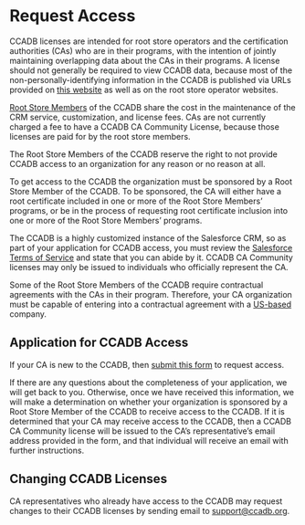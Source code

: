 # Request Access #

CCADB licenses are intended for root store operators and the certification authorities (CAs) who are in their programs, with the intention of jointly maintaining overlapping data about the CAs in their programs. A license should not generally be required to view CCADB data, because most of the non-personally-identifying information in the CCADB is published via URLs provided on [this website](https://ccadb.org/resources) as well as on the root store operator websites.

[Root Store Members](https://ccadb.org/rootstores/how) of the CCADB share the cost in the maintenance of the CRM service, customization, and license fees. CAs are not currently charged a fee to have a CCADB CA Community License, because those licenses are paid for by the root store members.

The Root Store Members of the CCADB reserve the right to not provide CCADB access to an organization for any reason or no reason at all.

To get access to the CCADB the organization must be sponsored by a Root Store Member of the CCADB. To be sponsored, the CA will either have a root certificate included in one or more of the Root Store Members’ programs, or be in the process of requesting root certificate inclusion into one or more of the Root Store Members’ programs. 

The CCADB is a highly customized instance of the Salesforce CRM, so as part of your application for CCADB access, you must review the [Salesforce Terms of Service](https://www.salesforce.com/company/legal/sfdc-website-terms-of-service/) and state that you can abide by it. CCADB CA Community licenses may only be issued to individuals who officially represent the CA.

Some of the Root Store Members of the CCADB require contractual agreements with the CAs in their program. Therefore, your CA organization must be capable of entering into a contractual agreement with a [US-based](https://www.treasury.gov/resource-center/sanctions/Programs/Pages/Programs.aspx) company.

## Application for CCADB Access ##

If your CA is new to the CCADB, then [submit this form](https://ccadb-public.secure.force.com/ccadb/AccessRequestForm) to request access.

If there are any questions about the completeness of your application, we will get back to you. Otherwise, once we have received this information, we will make a determination on whether your organization is sponsored by a Root Store Member of the CCADB to receive access to the CCADB. If it is determined that your CA may receive access to the CCADB, then a CCADB CA Community license will be issued to the CA’s representative’s email address provided in the form, and that individual will receive an email with further instructions.

## Changing CCADB Licenses ##

CA representatives who already have access to the CCADB may request changes to their CCADB licenses by sending email to [support@ccadb.org](email:support@ccadb.org).
